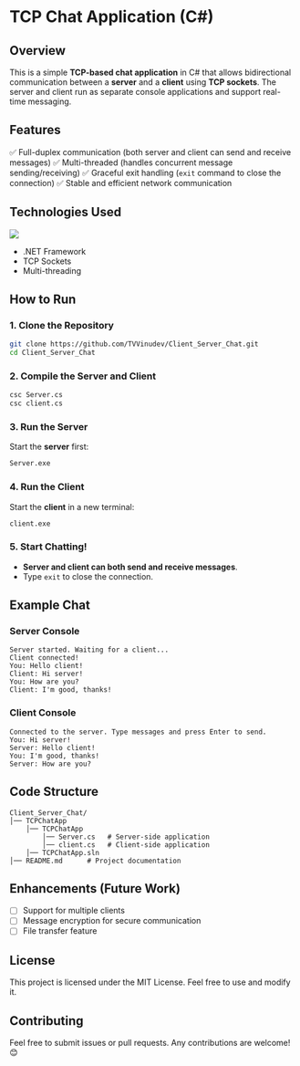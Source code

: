# TCP Chat Application (C#)

## Overview
This is a simple **TCP-based chat application** in C# that allows bidirectional communication between a **server** and a **client** using **TCP sockets**. The server and client run as separate console applications and support real-time messaging.

## Features
✅ Full-duplex communication (both server and client can send and receive messages)
✅ Multi-threaded (handles concurrent message sending/receiving)
✅ Graceful exit handling (`exit` command to close the connection)
✅ Stable and efficient network communication

## Technologies Used
 <img src="https://skillicons.dev/icons?i=c#" /><br>
- .NET Framework
- TCP Sockets
- Multi-threading

## How to Run
### 1. Clone the Repository
```sh
git clone https://github.com/TVVinudev/Client_Server_Chat.git
cd Client_Server_Chat
```

### 2. Compile the Server and Client
```sh
csc Server.cs
csc client.cs
```

### 3. Run the Server
Start the **server** first:
```sh
Server.exe
```

### 4. Run the Client
Start the **client** in a new terminal:
```sh
client.exe
```

### 5. Start Chatting!
- **Server and client can both send and receive messages**.
- Type `exit` to close the connection.

## Example Chat
### **Server Console**
```
Server started. Waiting for a client...
Client connected!
You: Hello client!
Client: Hi server!
You: How are you?
Client: I'm good, thanks!
```

### **Client Console**
```
Connected to the server. Type messages and press Enter to send.
You: Hi server!
Server: Hello client!
You: I'm good, thanks!
Server: How are you?
```

## Code Structure
```
Client_Server_Chat/
│── TCPChatApp
    │── TCPChatApp
        │── Server.cs   # Server-side application
        │── client.cs   # Client-side application
    │── TCPChatApp.sln
│── README.md      # Project documentation
```

## Enhancements (Future Work)
- [ ] Support for multiple clients
- [ ] Message encryption for secure communication
- [ ] File transfer feature

## License
This project is licensed under the MIT License. Feel free to use and modify it.

## Contributing
Feel free to submit issues or pull requests. Any contributions are welcome! 😊
